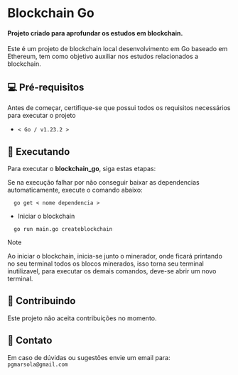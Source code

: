 # Blockchain Go

#### Projeto criado para aprofundar os estudos em blockchain.

Este é um projeto de blockchain local desenvolvimento em Go baseado em Ethereum, tem como objetivo auxiliar nos estudos relacionados a blockchain.

## 💻 Pré-requisitos

Antes de começar, certifique-se que possui todos os requisitos necessários para executar o projeto

- `< Go / v1.23.2 >`

## 🚀 Executando

Para executar o **blockchain_go**, siga estas etapas:

Se na execução falhar por não conseguir baixar as dependencias automaticamente, execute o comando abaixo:

```
  go get < nome dependencia >
```

- Iniciar o blockchain

```
  go run main.go createblockchain
```

> [!NOTE]
> Ao iniciar o blockchain, inicia-se junto o minerador, onde ficará printando no seu terminal todos os blocos minerados, isso torna seu terminal inutilizavel, para executar os demais comandos, deve-se abrir um novo terminal.

## 🤝 Contribuindo

Este projeto não aceita contribuições no momento.

## 📩 Contato

Em caso de dúvidas ou sugestões envie um email para: `pgmarsola@gmail.com`

